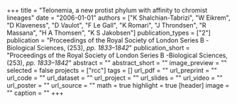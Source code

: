 +++
title = "Telonemia, a new protist phylum with affinity to chromist lineages"
date = "2006-01-01"
authors = ["K Shalchian-Tabrizi", "W Eikrem", "D Klaveness", "D Vaulot", "F Le Gall", "K Romari", "J Throndsen", "R Massana", "H A Thomsen", "K S Jakobsen"]
publication_types = ["2"]
publication = "Proceedings of the Royal Society of London Series B -Biological Sciences, (253), _pp. 1833–1842_"
publication_short = "Proceedings of the Royal Society of London Series B -Biological Sciences, (253), _pp. 1833–1842_"
abstract = ""
abstract_short = ""
image_preview = ""
selected = false
projects = ["rcc"]
tags = []
url_pdf = ""
url_preprint = ""
url_code = ""
url_dataset = ""
url_project = ""
url_slides = ""
url_video = ""
url_poster = ""
url_source = ""
math = true
highlight = true
[header]
image = ""
caption = ""
+++
